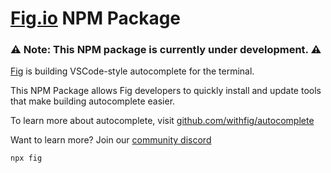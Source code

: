 # [Fig.io](https://fig.io) NPM Package

### ⚠️ Note: This NPM package is currently under development. ⚠️ 

[Fig](https://fig.io) is building VSCode-style autocomplete for the terminal.

This NPM Package allows Fig developers to quickly install and update tools that make building autocomplete easier. 

To learn more about autocomplete, visit [github.com/withfig/autocomplete](github.com/withfig/autocomplete)

Want to learn more? Join our [community discord](https://fig.io/community)

```
npx fig
```
